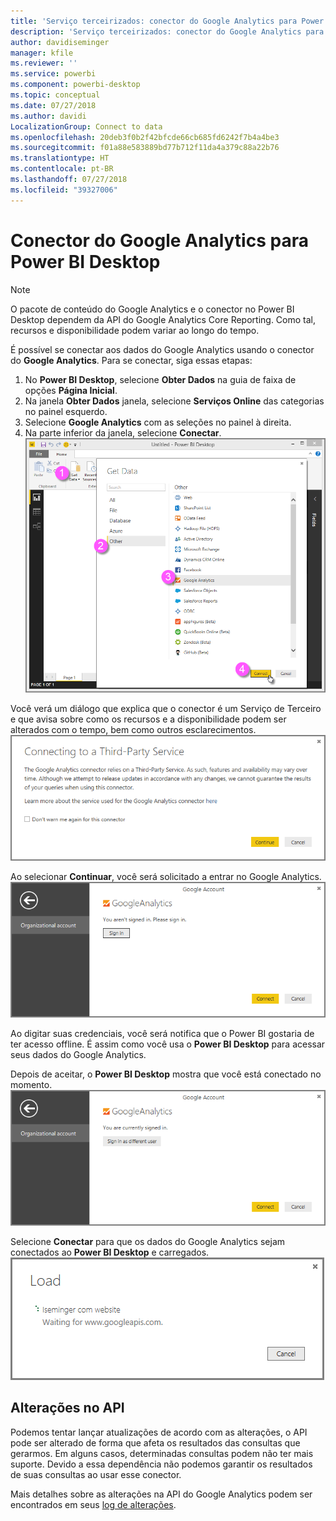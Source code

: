 ```yaml
---
title: 'Serviço terceirizados: conector do Google Analytics para Power BI Desktop'
description: 'Serviço terceirizados: conector do Google Analytics para Power BI Desktop'
author: davidiseminger
manager: kfile
ms.reviewer: ''
ms.service: powerbi
ms.component: powerbi-desktop
ms.topic: conceptual
ms.date: 07/27/2018
ms.author: davidi
LocalizationGroup: Connect to data
ms.openlocfilehash: 20deb3f0b2f42bfcde66cb685fd6242f7b4a4be3
ms.sourcegitcommit: f01a88e583889bd77b712f11da4a379c88a22b76
ms.translationtype: HT
ms.contentlocale: pt-BR
ms.lasthandoff: 07/27/2018
ms.locfileid: "39327006"
---
```

# <a name="google-analytics-connector-for-power-bi-desktop"></a>Conector do Google Analytics para Power BI Desktop
> [!NOTE]
> O pacote de conteúdo do Google Analytics e o conector no Power BI Desktop dependem da API do Google Analytics Core Reporting. Como tal, recursos e disponibilidade podem variar ao longo do tempo.
> 
> 

É possível se conectar aos dados do Google Analytics usando o conector do **Google Analytics**. Para se conectar, siga essas etapas:

1. No **Power BI Desktop**, selecione **Obter Dados** na guia de faixa de opções **Página Inicial**.
2. Na janela **Obter Dados** janela, selecione **Serviços Online** das categorias no painel esquerdo.
3. Selecione **Google Analytics** com as seleções no painel à direita.
4. Na parte inferior da janela, selecione **Conectar**.  
   ![](media/service-google-analytics-connector/tps_googleanalytics_1.png)

Você verá um diálogo que explica que o conector é um Serviço de Terceiro e que avisa sobre como os recursos e a disponibilidade podem ser alterados com o tempo, bem como outros esclarecimentos.  
![](media/service-google-analytics-connector/tps_googleanalytics_2.png)

Ao selecionar **Continuar**, você será solicitado a entrar no Google Analytics.  
![](media/service-google-analytics-connector/tps_googleanalytics_3.png)

Ao digitar suas credenciais, você será notifica que o Power BI gostaria de ter acesso offline. É assim como você usa o **Power BI Desktop** para acessar seus dados do Google Analytics.  

Depois de aceitar, o **Power BI Desktop** mostra que você está conectado no momento.  
![](media/service-google-analytics-connector/tps_googleanalytics_5.png)

Selecione **Conectar** para que os dados do Google Analytics sejam conectados ao **Power BI Desktop** e carregados.  
![](media/service-google-analytics-connector/tps_googleanalytics_6.png)

## <a name="changes-to-the-api"></a>Alterações no API
Podemos tentar lançar atualizações de acordo com as alterações, o API pode ser alterado de forma que afeta os resultados das consultas que gerarmos. Em alguns casos, determinadas consultas podem não ter mais suporte. Devido a essa dependência não podemos garantir os resultados de suas consultas ao usar esse conector.

Mais detalhes sobre as alterações na API do Google Analytics podem ser encontrados em seus [log de alterações](https://developers.google.com/analytics/devguides/changelog).

